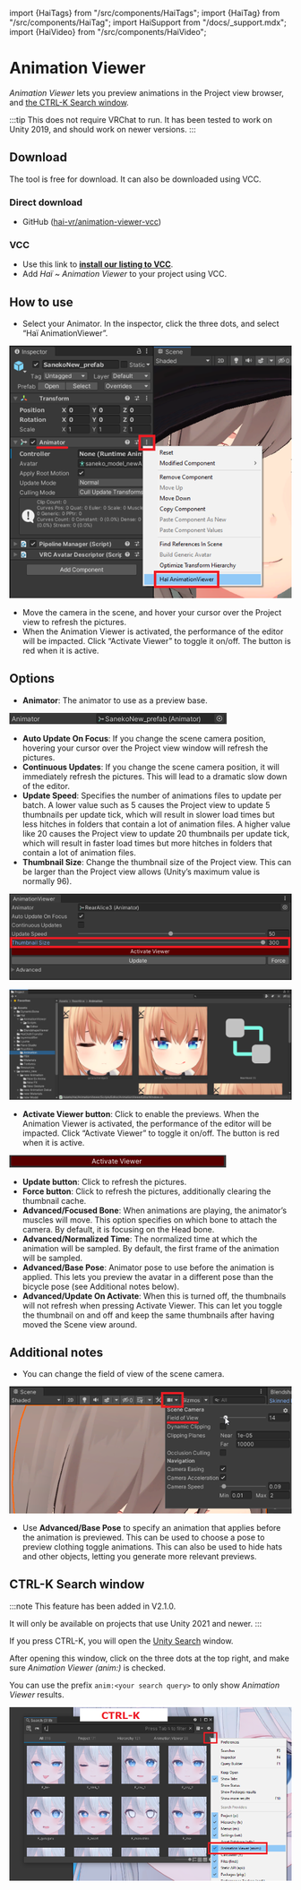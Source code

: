 import {HaiTags} from "/src/components/HaiTags";
import {HaiTag} from "/src/components/HaiTag";
import HaiSupport from "/docs/_support.mdx";
import {HaiVideo} from "/src/components/HaiVideo";

# Animation Viewer

<HaiTags>
<HaiTag isUniversal={true} />
</HaiTags>

*Animation Viewer* lets you preview animations in the Project view browser, and [the CTRL-K Search window](#ctrl-k-search-window).

:::tip
This does not require VRChat to run. It has been tested to work on Unity 2019, and should work on newer versions.
:::

<HaiVideo src="./animation-viewer-img/sx_2022-02-02_03-27-39_uYmmptha2T.mp4"></HaiVideo>

## Download

The tool is free for download. It can also be downloaded using VCC.

### Direct download

- GitHub ([hai-vr/animation-viewer-vcc](https://github.com/hai-vr/animation-viewer-vcc))

### VCC

- Use this link to **[install our listing to VCC](vcc://vpm/addRepo?url=https://hai-vr.github.io/vpm-listing/index.json)**.
- Add *Haï ~ Animation Viewer* to your project using VCC.

## How to use

- Select your Animator. In the inspector, click the three dots, and select “Haï AnimationViewer”.

![Untitled](animation-viewer-img/Untitled.png)

- Move the camera in the scene, and hover your cursor over the Project view to refresh the pictures.
- When the Animation Viewer is activated, the performance of the editor will be impacted. Click “Activate Viewer” to toggle it on/off. The button is red when it is active.

<HaiSupport/>

## Options

- **Animator**: The animator to use as a preview base.

![Untitled](animation-viewer-img/Untitled%201.png)

- **Auto Update On Focus**: If you change the scene camera position, hovering your cursor over the Project view window will refresh the pictures.
- **Continuous Updates**: If you change the scene camera position, it will immediately refresh the pictures. This will lead to a dramatic slow down of the editor.
- **Update Speed**: Specifies the number of animations files to update per batch.
A lower value such as 5 causes the Project view to update 5 thumbnails per update tick, which will result in slower load times but less hitches in folders that contain a lot of animation files.
A higher value like 20 causes the Project view to update 20 thumbnails per update tick, which will result in faster load times but more hitches in folders that contain a lot of animation files.
- **Thumbnail Size**: Change the thumbnail size of the Project view. This can be larger than the Project view allows (Unity’s maximum value is normally 96).

![Untitled](animation-viewer-img/Untitled%202.png)

![Untitled](animation-viewer-img/Untitled%203.png)

- **Activate Viewer button**: Click to enable the previews.
When the Animation Viewer is activated, the performance of the editor will be impacted. Click “Activate Viewer” to toggle it on/off. The button is red when it is active.

![Untitled](animation-viewer-img/Untitled%204.png)

- **Update button**: Click to refresh the pictures.
- **Force button**: Click to refresh the pictures, additionally clearing the thumbnail cache.
- **Advanced/Focused Bone**: When animations are playing, the animator’s muscles will move.
This option specifies on which bone to attach the camera. By default, it is focusing on the Head bone.
- **Advanced/Normalized Time**: The normalized time at which the animation will be sampled. By default, the first frame of the animation will be sampled.
- **Advanced/Base Pose**: Animator pose to use before the animation is applied.
This lets you preview the avatar in a different pose than the bicycle pose (see Additional notes below).
- **Advanced/Update On Activate**: When this is turned off, the thumbnails will not refresh when pressing Activate Viewer. This can let you toggle the thumbnail on and off and keep the same thumbnails after having moved the Scene view around.

## Additional notes

- You can change the field of view of the scene camera.

![Untitled](animation-viewer-img/Untitled%206.png)

- Use **Advanced/Base Pose** to specify an animation that applies before the animation is previewed.
This can be used to choose a pose to preview clothing toggle animations.
This can also be used to hide hats and other objects, letting you generate more relevant previews.
    
<HaiVideo src="./animation-viewer-img/sx_2022-02-02_03-05-20_QdOYmOWyly.mp4"></HaiVideo>

## CTRL-K Search window

:::note
This feature has been added in V2.1.0.

It will only be available on projects that use Unity 2021 and newer.
:::

If you press CTRL-K, you will open the [Unity Search](https://docs.unity3d.com/Manual/search-overview.html) window.

After opening this window, click on the three dots at the top right, and make sure *Animation Viewer (anim:)* is checked.

You can use the prefix `anim:<your search query>` to only show *Animation Viewer* results.

![Untitled](animation-viewer-img/ctrl-k.png)
